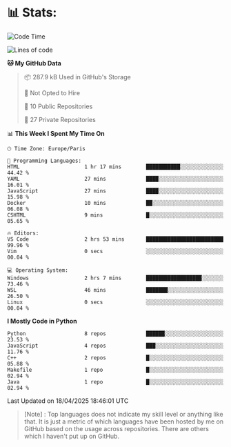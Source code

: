 

<h1>📊 Stats:</h1>

<!--START_SECTION:waka-->
![Code Time](http://img.shields.io/badge/Code%20Time-851%20hrs-blue)

![Lines of code](https://img.shields.io/badge/From%20Hello%20World%20I%27ve%20Written-6.6%20million%20lines%20of%20code-blue)

**🐱 My GitHub Data** 

> 📦 287.9 kB Used in GitHub's Storage 
 > 
> 🚫 Not Opted to Hire
 > 
> 📜 10 Public Repositories 
 > 
> 🔑 27 Private Repositories 
 > 
📊 **This Week I Spent My Time On** 

```text
🕑︎ Time Zone: Europe/Paris

💬 Programming Languages: 
HTML                     1 hr 17 mins        ███████████░░░░░░░░░░░░░░   44.42 % 
YAML                     27 mins             ████░░░░░░░░░░░░░░░░░░░░░   16.01 % 
JavaScript               27 mins             ████░░░░░░░░░░░░░░░░░░░░░   15.98 % 
Docker                   10 mins             ██░░░░░░░░░░░░░░░░░░░░░░░   06.08 % 
CSHTML                   9 mins              █░░░░░░░░░░░░░░░░░░░░░░░░   05.65 % 

🔥 Editors: 
VS Code                  2 hrs 53 mins       █████████████████████████   99.96 % 
Vim                      0 secs              ░░░░░░░░░░░░░░░░░░░░░░░░░   00.04 % 

💻 Operating System: 
Windows                  2 hrs 7 mins        ██████████████████░░░░░░░   73.46 % 
WSL                      46 mins             ███████░░░░░░░░░░░░░░░░░░   26.50 % 
Linux                    0 secs              ░░░░░░░░░░░░░░░░░░░░░░░░░   00.04 % 
```

**I Mostly Code in Python** 

```text
Python                   8 repos             ██████░░░░░░░░░░░░░░░░░░░   23.53 % 
JavaScript               4 repos             ███░░░░░░░░░░░░░░░░░░░░░░   11.76 % 
C++                      2 repos             █░░░░░░░░░░░░░░░░░░░░░░░░   05.88 % 
Makefile                 1 repo              █░░░░░░░░░░░░░░░░░░░░░░░░   02.94 % 
Java                     1 repo              █░░░░░░░░░░░░░░░░░░░░░░░░   02.94 % 
```




 Last Updated on 18/04/2025 18:46:01 UTC
<!--END_SECTION:waka-->

 > [Note] : Top languages does not indicate my skill level or anything like that. It is just a metric of which languages have been hosted by me on GitHub based on the usage across repositories. There are others which I haven't put up on GitHub.</span>

